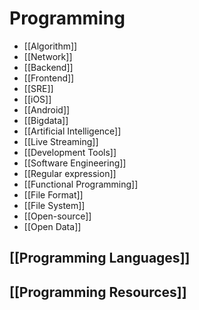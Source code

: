 # Programming


- [[Algorithm]]
- [[Network]]
- [[Backend]]
- [[Frontend]]
- [[SRE]]
- [[iOS]]
- [[Android]]
- [[Bigdata]]
- [[Artificial Intelligence]]
- [[Live Streaming]]
- [[Development Tools]]
- [[Software Engineering]]
- [[Regular expression]]
- [[Functional Programming]]
- [[File Format]]
- [[File System]]
- [[Open-source]]
- [[Open Data]]


## [[Programming Languages]]


## [[Programming Resources]]
